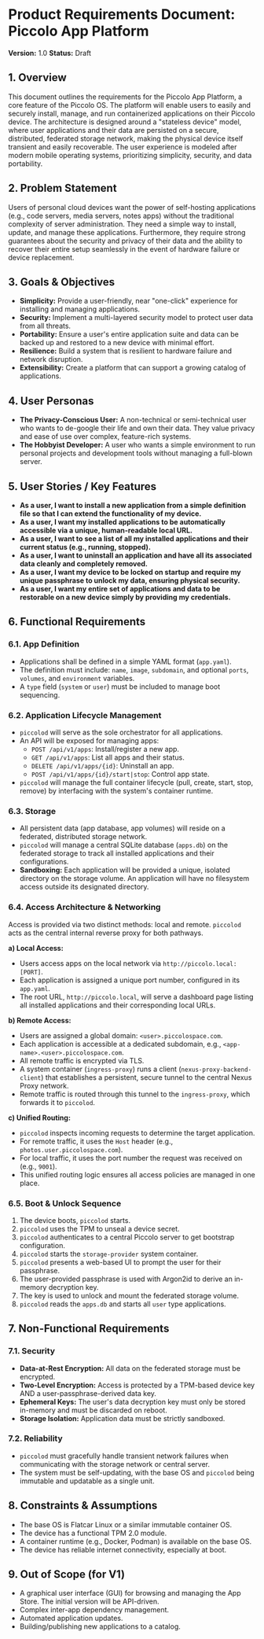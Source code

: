 
# Product Requirements Document: Piccolo App Platform

**Version:** 1.0
**Status:** Draft

## 1. Overview

This document outlines the requirements for the Piccolo App Platform, a core feature of the Piccolo OS. The platform will enable users to easily and securely install, manage, and run containerized applications on their Piccolo device. The architecture is designed around a "stateless device" model, where user applications and their data are persisted on a secure, distributed, federated storage network, making the physical device itself transient and easily recoverable. The user experience is modeled after modern mobile operating systems, prioritizing simplicity, security, and data portability.

## 2. Problem Statement

Users of personal cloud devices want the power of self-hosting applications (e.g., code servers, media servers, notes apps) without the traditional complexity of server administration. They need a simple way to install, update, and manage these applications. Furthermore, they require strong guarantees about the security and privacy of their data and the ability to recover their entire setup seamlessly in the event of hardware failure or device replacement.

## 3. Goals & Objectives

*   **Simplicity:** Provide a user-friendly, near "one-click" experience for installing and managing applications.
*   **Security:** Implement a multi-layered security model to protect user data from all threats.
*   **Portability:** Ensure a user's entire application suite and data can be backed up and restored to a new device with minimal effort.
*   **Resilience:** Build a system that is resilient to hardware failure and network disruption.
*   **Extensibility:** Create a platform that can support a growing catalog of applications.

## 4. User Personas

*   **The Privacy-Conscious User:** A non-technical or semi-technical user who wants to de-google their life and own their data. They value privacy and ease of use over complex, feature-rich systems.
*   **The Hobbyist Developer:** A user who wants a simple environment to run personal projects and development tools without managing a full-blown server.

## 5. User Stories / Key Features

*   **As a user, I want to install a new application from a simple definition file so that I can extend the functionality of my device.**
*   **As a user, I want my installed applications to be automatically accessible via a unique, human-readable local URL.**
*   **As a user, I want to see a list of all my installed applications and their current status (e.g., running, stopped).**
*   **As a user, I want to uninstall an application and have all its associated data cleanly and completely removed.**
*   **As a user, I want my device to be locked on startup and require my unique passphrase to unlock my data, ensuring physical security.**
*   **As a user, I want my entire set of applications and data to be restorable on a new device simply by providing my credentials.**

## 6. Functional Requirements

### 6.1. App Definition
*   Applications shall be defined in a simple YAML format (`app.yaml`).
*   The definition must include: `name`, `image`, `subdomain`, and optional `ports`, `volumes`, and `environment` variables.
*   A `type` field (`system` or `user`) must be included to manage boot sequencing.

### 6.2. Application Lifecycle Management
*   `piccolod` will serve as the sole orchestrator for all applications.
*   An API will be exposed for managing apps:
    *   `POST /api/v1/apps`: Install/register a new app.
    *   `GET /api/v1/apps`: List all apps and their status.
    *   `DELETE /api/v1/apps/{id}`: Uninstall an app.
    *   `POST /api/v1/apps/{id}/start|stop`: Control app state.
*   `piccolod` will manage the full container lifecycle (pull, create, start, stop, remove) by interfacing with the system's container runtime.

### 6.3. Storage
*   All persistent data (app database, app volumes) will reside on a federated, distributed storage network.
*   `piccolod` will manage a central SQLite database (`apps.db`) on the federated storage to track all installed applications and their configurations.
*   **Sandboxing:** Each application will be provided a unique, isolated directory on the storage volume. An application will have no filesystem access outside its designated directory.

### 6.4. Access Architecture & Networking

Access is provided via two distinct methods: local and remote. `piccolod` acts as the central internal reverse proxy for both pathways.

**a) Local Access:**
*   Users access apps on the local network via `http://piccolo.local:[PORT]`.
*   Each application is assigned a unique port number, configured in its `app.yaml`.
*   The root URL, `http://piccolo.local`, will serve a dashboard page listing all installed applications and their corresponding local URLs.

**b) Remote Access:**
*   Users are assigned a global domain: `<user>.piccolospace.com`.
*   Each application is accessible at a dedicated subdomain, e.g., `<app-name>.<user>.piccolospace.com`.
*   All remote traffic is encrypted via TLS.
*   A system container (`ingress-proxy`) runs a client (`nexus-proxy-backend-client`) that establishes a persistent, secure tunnel to the central Nexus Proxy network.
*   Remote traffic is routed through this tunnel to the `ingress-proxy`, which forwards it to `piccolod`.

**c) Unified Routing:**
*   `piccolod` inspects incoming requests to determine the target application.
*   For remote traffic, it uses the `Host` header (e.g., `photos.user.piccolospace.com`).
*   For local traffic, it uses the port number the request was received on (e.g., `9001`).
*   This unified routing logic ensures all access policies are managed in one place.

### 6.5. Boot & Unlock Sequence
1.  The device boots, `piccolod` starts.
2.  `piccolod` uses the TPM to unseal a device secret.
3.  `piccolod` authenticates to a central Piccolo server to get bootstrap configuration.
4.  `piccolod` starts the `storage-provider` system container.
5.  `piccolod` presents a web-based UI to prompt the user for their passphrase.
6.  The user-provided passphrase is used with Argon2id to derive an in-memory decryption key.
7.  The key is used to unlock and mount the federated storage volume.
8.  `piccolod` reads the `apps.db` and starts all `user` type applications.

## 7. Non-Functional Requirements

### 7.1. Security
*   **Data-at-Rest Encryption:** All data on the federated storage must be encrypted.
*   **Two-Level Encryption:** Access is protected by a TPM-based device key AND a user-passphrase-derived data key.
*   **Ephemeral Keys:** The user's data decryption key must only be stored in-memory and must be discarded on reboot.
*   **Storage Isolation:** Application data must be strictly sandboxed.

### 7.2. Reliability
*   `piccolod` must gracefully handle transient network failures when communicating with the storage network or central server.
*   The system must be self-updating, with the base OS and `piccolod` being immutable and updatable as a single unit.

## 8. Constraints & Assumptions

*   The base OS is Flatcar Linux or a similar immutable container OS.
*   The device has a functional TPM 2.0 module.
*   A container runtime (e.g., Docker, Podman) is available on the base OS.
*   The device has reliable internet connectivity, especially at boot.

## 9. Out of Scope (for V1)

*   A graphical user interface (GUI) for browsing and managing the App Store. The initial version will be API-driven.
*   Complex inter-app dependency management.
*   Automated application updates.
*   Building/publishing new applications to a catalog.
